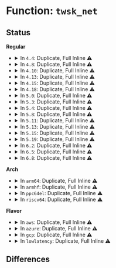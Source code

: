 # Function: <code>twsk_net</code>

## Status
<b>Regular</b>
<ul>
<li>
<details>
<summary>In <code>4.4</code>: Duplicate, Full Inline ⚠️</summary>

**Collision:** Static Duplication

**Inline:** Full

**Transformation:** False

**Instances:**

```
In net/ipv4/inet_timewait_sock.c (ffffffff81763884)
Location: include/net/inet_timewait_sock.h:132
Inline: True
Inline callers:
  - net/ipv4/inet_timewait_sock.c:inet_twsk_purge
  - net/ipv4/inet_timewait_sock.c:inet_twsk_purge
```
```
In net/ipv4/tcp_minisocks.c (0)
Location: include/net/inet_timewait_sock.h:132
Inline: True
```
```
In net/ipv4/tcp_metrics.c (ffffffff817823b1)
Location: include/net/inet_timewait_sock.h:132
Inline: True
Inline callers:
  - net/ipv4/tcp_metrics.c:tcp_tw_remember_stamp
```
</details>
</li>
<li>
<details>
<summary>In <code>4.8</code>: Duplicate, Full Inline ⚠️</summary>

**Collision:** Static Duplication

**Inline:** Full

**Transformation:** False

**Instances:**

```
In net/ipv4/inet_timewait_sock.c (ffffffff817cfd54)
Location: include/net/inet_timewait_sock.h:132
Inline: True
Inline callers:
  - net/ipv4/inet_timewait_sock.c:inet_twsk_purge
  - net/ipv4/inet_timewait_sock.c:inet_twsk_purge
```
```
In net/ipv4/tcp_minisocks.c (0)
Location: include/net/inet_timewait_sock.h:132
Inline: True
```
```
In net/ipv4/tcp_metrics.c (ffffffff817ef871)
Location: include/net/inet_timewait_sock.h:132
Inline: True
Inline callers:
  - net/ipv4/tcp_metrics.c:tcp_tw_remember_stamp
```
</details>
</li>
<li>
<details>
<summary>In <code>4.10</code>: Duplicate, Full Inline ⚠️</summary>

**Collision:** Static Duplication

**Inline:** Full

**Transformation:** False

**Instances:**

```
In net/ipv4/inet_timewait_sock.c (ffffffff817ffb44)
Location: include/net/inet_timewait_sock.h:132
Inline: True
Inline callers:
  - net/ipv4/inet_timewait_sock.c:inet_twsk_purge
  - net/ipv4/inet_timewait_sock.c:inet_twsk_purge
```
```
In net/ipv4/tcp_minisocks.c (0)
Location: include/net/inet_timewait_sock.h:132
Inline: True
```
```
In net/ipv4/tcp_metrics.c (ffffffff81820281)
Location: include/net/inet_timewait_sock.h:132
Inline: True
Inline callers:
  - net/ipv4/tcp_metrics.c:tcp_tw_remember_stamp
```
</details>
</li>
<li>
<details>
<summary>In <code>4.13</code>: Duplicate, Full Inline ⚠️</summary>

**Collision:** Static Duplication

**Inline:** Full

**Transformation:** False

**Instances:**

```
In net/ipv4/inet_timewait_sock.c (ffffffff8181fd2e)
Location: include/net/inet_timewait_sock.h:121
Inline: True
Inline callers:
  - net/ipv4/inet_timewait_sock.c:inet_twsk_purge
  - net/ipv4/inet_timewait_sock.c:inet_twsk_purge
```
```
In net/ipv4/tcp_minisocks.c (0)
Location: include/net/inet_timewait_sock.h:121
Inline: True
```
</details>
</li>
<li>
<details>
<summary>In <code>4.15</code>: Duplicate, Full Inline ⚠️</summary>

**Collision:** Static Duplication

**Inline:** Full

**Transformation:** False

**Instances:**

```
In net/ipv4/inet_timewait_sock.c (ffffffff8189ecd7)
Location: include/net/inet_timewait_sock.h:117
Inline: True
Inline callers:
  - net/ipv4/inet_timewait_sock.c:inet_twsk_purge
  - net/ipv4/inet_timewait_sock.c:inet_twsk_purge
```
```
In net/ipv4/tcp_minisocks.c (0)
Location: include/net/inet_timewait_sock.h:117
Inline: True
```
</details>
</li>
<li>
<details>
<summary>In <code>4.18</code>: Duplicate, Full Inline ⚠️</summary>

**Collision:** Static Duplication

**Inline:** Full

**Transformation:** False

**Instances:**

```
In net/ipv4/inet_timewait_sock.c (ffffffff818f3749)
Location: include/net/inet_timewait_sock.h:118
Inline: True
Inline callers:
  - net/ipv4/inet_timewait_sock.c:inet_twsk_purge
  - net/ipv4/inet_timewait_sock.c:inet_twsk_purge
  - net/ipv4/inet_timewait_sock.c:inet_twsk_hashdance
  - net/ipv4/inet_timewait_sock.c:inet_twsk_kill
```
```
In net/ipv4/tcp_minisocks.c (ffffffff8191370e)
Location: include/net/inet_timewait_sock.h:118
Inline: True
Inline callers:
  - net/ipv4/tcp_minisocks.c:tcp_timewait_state_process
  - net/ipv4/tcp_minisocks.c:tcp_timewait_state_process
  - net/ipv4/tcp_minisocks.c:tcp_timewait_state_process
  - net/ipv4/tcp_minisocks.c:tcp_timewait_state_process
  - net/ipv4/tcp_minisocks.c:tcp_timewait_state_process
```
</details>
</li>
<li>
<details>
<summary>In <code>5.0</code>: Duplicate, Full Inline ⚠️</summary>

**Collision:** Static Duplication

**Inline:** Full

**Transformation:** False

**Instances:**

```
In net/ipv4/inet_timewait_sock.c (ffffffff81921269)
Location: include/net/inet_timewait_sock.h:118
Inline: True
Inline callers:
  - net/ipv4/inet_timewait_sock.c:inet_twsk_purge
  - net/ipv4/inet_timewait_sock.c:inet_twsk_purge
  - net/ipv4/inet_timewait_sock.c:inet_twsk_hashdance
  - net/ipv4/inet_timewait_sock.c:inet_twsk_kill
```
```
In net/ipv4/tcp_minisocks.c (ffffffff81941ec5)
Location: include/net/inet_timewait_sock.h:118
Inline: True
Inline callers:
  - net/ipv4/tcp_minisocks.c:tcp_timewait_state_process
  - net/ipv4/tcp_minisocks.c:tcp_timewait_state_process
  - net/ipv4/tcp_minisocks.c:tcp_timewait_state_process
  - net/ipv4/tcp_minisocks.c:tcp_timewait_state_process
  - net/ipv4/tcp_minisocks.c:tcp_timewait_state_process
```
</details>
</li>
<li>
<details>
<summary>In <code>5.3</code>: Duplicate, Full Inline ⚠️</summary>

**Collision:** Static Duplication

**Inline:** Full

**Transformation:** False

**Instances:**

```
In net/ipv4/inet_timewait_sock.c (ffffffff81983c25)
Location: include/net/inet_timewait_sock.h:115
Inline: True
Inline callers:
  - net/ipv4/inet_timewait_sock.c:inet_twsk_purge
  - net/ipv4/inet_timewait_sock.c:inet_twsk_purge
  - net/ipv4/inet_timewait_sock.c:inet_twsk_hashdance
  - net/ipv4/inet_timewait_sock.c:inet_twsk_kill
```
```
In net/ipv4/tcp_minisocks.c (ffffffff819a64cb)
Location: include/net/inet_timewait_sock.h:115
Inline: True
Inline callers:
  - net/ipv4/tcp_minisocks.c:tcp_timewait_state_process
  - net/ipv4/tcp_minisocks.c:tcp_timewait_state_process
  - net/ipv4/tcp_minisocks.c:tcp_timewait_state_process
  - net/ipv4/tcp_minisocks.c:tcp_timewait_state_process
  - net/ipv4/tcp_minisocks.c:tcp_timewait_state_process
```
</details>
</li>
<li>
<details>
<summary>In <code>5.4</code>: Duplicate, Full Inline ⚠️</summary>

**Collision:** Static Duplication

**Inline:** Full

**Transformation:** False

**Instances:**

```
In net/ipv4/inet_timewait_sock.c (ffffffff819ba405)
Location: include/net/inet_timewait_sock.h:116
Inline: True
Inline callers:
  - net/ipv4/inet_timewait_sock.c:inet_twsk_purge
  - net/ipv4/inet_timewait_sock.c:inet_twsk_purge
  - net/ipv4/inet_timewait_sock.c:inet_twsk_hashdance
  - net/ipv4/inet_timewait_sock.c:inet_twsk_kill
```
```
In net/ipv4/tcp_minisocks.c (ffffffff819dd49b)
Location: include/net/inet_timewait_sock.h:116
Inline: True
Inline callers:
  - net/ipv4/tcp_minisocks.c:tcp_timewait_state_process
  - net/ipv4/tcp_minisocks.c:tcp_timewait_state_process
  - net/ipv4/tcp_minisocks.c:tcp_timewait_state_process
  - net/ipv4/tcp_minisocks.c:tcp_timewait_state_process
  - net/ipv4/tcp_minisocks.c:tcp_timewait_state_process
```
</details>
</li>
<li>
<details>
<summary>In <code>5.8</code>: Duplicate, Full Inline ⚠️</summary>

**Collision:** Static Duplication

**Inline:** Full

**Transformation:** False

**Instances:**

```
In net/ipv4/inet_timewait_sock.c (ffffffff81aa4ee4)
Location: include/net/inet_timewait_sock.h:116
Inline: True
Inline callers:
  - net/ipv4/inet_timewait_sock.c:inet_twsk_purge
  - net/ipv4/inet_timewait_sock.c:inet_twsk_purge
  - net/ipv4/inet_timewait_sock.c:tw_timer_handler
  - net/ipv4/inet_timewait_sock.c:inet_twsk_hashdance
  - net/ipv4/inet_timewait_sock.c:inet_twsk_kill
```
```
In net/ipv4/tcp_minisocks.c (ffffffff81aca28d)
Location: include/net/inet_timewait_sock.h:116
Inline: True
Inline callers:
  - net/ipv4/tcp_minisocks.c:tcp_timewait_state_process
  - net/ipv4/tcp_minisocks.c:tcp_timewait_state_process
  - net/ipv4/tcp_minisocks.c:tcp_timewait_state_process
  - net/ipv4/tcp_minisocks.c:tcp_timewait_state_process
  - net/ipv4/tcp_minisocks.c:tcp_timewait_state_process
```
</details>
</li>
<li>
<details>
<summary>In <code>5.11</code>: Duplicate, Full Inline ⚠️</summary>

**Collision:** Static Duplication

**Inline:** Full

**Transformation:** False

**Instances:**

```
In net/ipv4/inet_timewait_sock.c (ffffffff81aaf544)
Location: include/net/inet_timewait_sock.h:116
Inline: True
Inline callers:
  - net/ipv4/inet_timewait_sock.c:inet_twsk_purge
  - net/ipv4/inet_timewait_sock.c:inet_twsk_purge
  - net/ipv4/inet_timewait_sock.c:tw_timer_handler
  - net/ipv4/inet_timewait_sock.c:inet_twsk_hashdance
  - net/ipv4/inet_timewait_sock.c:inet_twsk_kill
```
```
In net/ipv4/tcp_minisocks.c (ffffffff81ad61ed)
Location: include/net/inet_timewait_sock.h:116
Inline: True
Inline callers:
  - net/ipv4/tcp_minisocks.c:tcp_timewait_state_process
  - net/ipv4/tcp_minisocks.c:tcp_timewait_state_process
  - net/ipv4/tcp_minisocks.c:tcp_timewait_state_process
  - net/ipv4/tcp_minisocks.c:tcp_timewait_state_process
  - net/ipv4/tcp_minisocks.c:tcp_timewait_state_process
```
</details>
</li>
<li>
<details>
<summary>In <code>5.13</code>: Duplicate, Full Inline ⚠️</summary>

**Collision:** Static Duplication

**Inline:** Full

**Transformation:** False

**Instances:**

```
In net/ipv4/inet_timewait_sock.c (ffffffff81a9a854)
Location: include/net/inet_timewait_sock.h:116
Inline: True
Inline callers:
  - net/ipv4/inet_timewait_sock.c:inet_twsk_purge
  - net/ipv4/inet_timewait_sock.c:inet_twsk_purge
  - net/ipv4/inet_timewait_sock.c:tw_timer_handler
  - net/ipv4/inet_timewait_sock.c:inet_twsk_hashdance
  - net/ipv4/inet_timewait_sock.c:inet_twsk_kill
```
```
In net/ipv4/tcp_minisocks.c (ffffffff81ac123a)
Location: include/net/inet_timewait_sock.h:116
Inline: True
Inline callers:
  - net/ipv4/tcp_minisocks.c:tcp_timewait_state_process
  - net/ipv4/tcp_minisocks.c:tcp_timewait_state_process
  - net/ipv4/tcp_minisocks.c:tcp_timewait_state_process
  - net/ipv4/tcp_minisocks.c:tcp_timewait_state_process
  - net/ipv4/tcp_minisocks.c:tcp_timewait_state_process
```
</details>
</li>
<li>
<details>
<summary>In <code>5.15</code>: Duplicate, Full Inline ⚠️</summary>

**Collision:** Static Duplication

**Inline:** Full

**Transformation:** False

**Instances:**

```
In net/ipv4/inet_timewait_sock.c (ffffffff81b55cc4)
Location: include/net/inet_timewait_sock.h:116
Inline: True
Inline callers:
  - net/ipv4/inet_timewait_sock.c:inet_twsk_purge
  - net/ipv4/inet_timewait_sock.c:inet_twsk_purge
  - net/ipv4/inet_timewait_sock.c:tw_timer_handler
  - net/ipv4/inet_timewait_sock.c:inet_twsk_hashdance
  - net/ipv4/inet_timewait_sock.c:inet_twsk_kill
```
```
In net/ipv4/tcp_minisocks.c (ffffffff81b7ed9a)
Location: include/net/inet_timewait_sock.h:116
Inline: True
Inline callers:
  - net/ipv4/tcp_minisocks.c:tcp_timewait_state_process
  - net/ipv4/tcp_minisocks.c:tcp_timewait_state_process
  - net/ipv4/tcp_minisocks.c:tcp_timewait_state_process
  - net/ipv4/tcp_minisocks.c:tcp_timewait_state_process
  - net/ipv4/tcp_minisocks.c:tcp_timewait_state_process
```
</details>
</li>
<li>
<details>
<summary>In <code>5.19</code>: Duplicate, Full Inline ⚠️</summary>

**Collision:** Static Duplication

**Inline:** Full

**Transformation:** False

**Instances:**

```
In net/ipv4/inet_timewait_sock.c (ffffffff81ce39c7)
Location: include/net/inet_timewait_sock.h:115
Inline: True
Inline callers:
  - net/ipv4/inet_timewait_sock.c:inet_twsk_purge
  - net/ipv4/inet_timewait_sock.c:inet_twsk_purge
  - net/ipv4/inet_timewait_sock.c:inet_twsk_hashdance
  - net/ipv4/inet_timewait_sock.c:inet_twsk_kill
```
```
In net/ipv4/tcp_minisocks.c (ffffffff81d0e838)
Location: include/net/inet_timewait_sock.h:115
Inline: True
Inline callers:
  - net/ipv4/tcp_minisocks.c:tcp_timewait_state_process
  - net/ipv4/tcp_minisocks.c:tcp_timewait_state_process
  - net/ipv4/tcp_minisocks.c:tcp_timewait_state_process
  - net/ipv4/tcp_minisocks.c:tcp_timewait_state_process
  - net/ipv4/tcp_minisocks.c:tcp_timewait_state_process
```
</details>
</li>
<li>
<details>
<summary>In <code>6.2</code>: Duplicate, Full Inline ⚠️</summary>

**Collision:** Static Duplication

**Inline:** Full

**Transformation:** False

**Instances:**

```
In net/ipv4/inet_timewait_sock.c (ffffffff81ea640d)
Location: include/net/inet_timewait_sock.h:120
Inline: True
Inline callers:
  - net/ipv4/inet_timewait_sock.c:inet_twsk_purge
  - net/ipv4/inet_timewait_sock.c:inet_twsk_purge
  - net/ipv4/inet_timewait_sock.c:inet_twsk_hashdance
  - net/ipv4/inet_timewait_sock.c:inet_twsk_kill
```
```
In net/ipv4/tcp_minisocks.c (ffffffff81ed4308)
Location: include/net/inet_timewait_sock.h:120
Inline: True
Inline callers:
  - net/ipv4/tcp_minisocks.c:tcp_timewait_state_process
  - net/ipv4/tcp_minisocks.c:tcp_timewait_state_process
  - net/ipv4/tcp_minisocks.c:tcp_timewait_state_process
  - net/ipv4/tcp_minisocks.c:tcp_timewait_state_process
  - net/ipv4/tcp_minisocks.c:tcp_timewait_state_process
```
</details>
</li>
<li>
<details>
<summary>In <code>6.5</code>: Duplicate, Full Inline ⚠️</summary>

**Collision:** Static Duplication

**Inline:** Full

**Transformation:** False

**Instances:**

```
In net/ipv4/inet_timewait_sock.c (ffffffff81f04bed)
Location: include/net/inet_timewait_sock.h:120
Inline: True
Inline callers:
  - net/ipv4/inet_timewait_sock.c:inet_twsk_purge
  - net/ipv4/inet_timewait_sock.c:inet_twsk_purge
  - net/ipv4/inet_timewait_sock.c:inet_twsk_hashdance
  - net/ipv4/inet_timewait_sock.c:inet_twsk_kill
```
```
In net/ipv4/tcp_minisocks.c (ffffffff81f33318)
Location: include/net/inet_timewait_sock.h:120
Inline: True
Inline callers:
  - net/ipv4/tcp_minisocks.c:tcp_timewait_state_process
  - net/ipv4/tcp_minisocks.c:tcp_timewait_state_process
  - net/ipv4/tcp_minisocks.c:tcp_timewait_state_process
  - net/ipv4/tcp_minisocks.c:tcp_timewait_state_process
  - net/ipv4/tcp_minisocks.c:tcp_timewait_state_process
```
</details>
</li>
<li>
<details>
<summary>In <code>6.8</code>: Duplicate, Full Inline ⚠️</summary>

**Collision:** Static Duplication

**Inline:** Full

**Transformation:** False

**Instances:**

```
In net/ipv4/inet_timewait_sock.c (ffffffff81fc8ef5)
Location: include/net/inet_timewait_sock.h:117
Inline: True
Inline callers:
  - net/ipv4/inet_timewait_sock.c:inet_twsk_purge
  - net/ipv4/inet_timewait_sock.c:inet_twsk_purge
  - net/ipv4/inet_timewait_sock.c:inet_twsk_hashdance
  - net/ipv4/inet_timewait_sock.c:inet_twsk_kill
```
```
In net/ipv4/tcp_minisocks.c (ffffffff81ff947c)
Location: include/net/inet_timewait_sock.h:117
Inline: True
Inline callers:
  - net/ipv4/tcp_minisocks.c:tcp_timewait_state_process
  - net/ipv4/tcp_minisocks.c:tcp_timewait_state_process
  - net/ipv4/tcp_minisocks.c:tcp_timewait_state_process
  - net/ipv4/tcp_minisocks.c:tcp_timewait_state_process
  - net/ipv4/tcp_minisocks.c:tcp_timewait_state_process
```
</details>
</li>
</ul>
<b>Arch</b>
<ul>
<li>
<details>
<summary>In <code>arm64</code>: Duplicate, Full Inline ⚠️</summary>

**Collision:** Static Duplication

**Inline:** Full

**Transformation:** False

**Instances:**

```
In net/ipv4/inet_timewait_sock.c (ffff800010c6bf80)
Location: include/net/inet_timewait_sock.h:116
Inline: True
Inline callers:
  - net/ipv4/inet_timewait_sock.c:inet_twsk_purge
  - net/ipv4/inet_timewait_sock.c:inet_twsk_purge
  - net/ipv4/inet_timewait_sock.c:inet_twsk_hashdance
  - net/ipv4/inet_timewait_sock.c:inet_twsk_kill
```
```
In net/ipv4/tcp_minisocks.c (ffff800010c8ffe0)
Location: include/net/inet_timewait_sock.h:116
Inline: True
Inline callers:
  - net/ipv4/tcp_minisocks.c:tcp_timewait_state_process
  - net/ipv4/tcp_minisocks.c:tcp_timewait_state_process
  - net/ipv4/tcp_minisocks.c:tcp_timewait_state_process
  - net/ipv4/tcp_minisocks.c:tcp_timewait_state_process
  - net/ipv4/tcp_minisocks.c:tcp_timewait_state_process
```
</details>
</li>
<li>
<details>
<summary>In <code>armhf</code>: Duplicate, Full Inline ⚠️</summary>

**Collision:** Static Duplication

**Inline:** Full

**Transformation:** False

**Instances:**

```
In net/ipv4/inet_timewait_sock.c (c0d7ad70)
Location: include/net/inet_timewait_sock.h:116
Inline: True
Inline callers:
  - net/ipv4/inet_timewait_sock.c:inet_twsk_purge
  - net/ipv4/inet_timewait_sock.c:inet_twsk_purge
  - net/ipv4/inet_timewait_sock.c:inet_twsk_hashdance
  - net/ipv4/inet_timewait_sock.c:inet_twsk_kill
```
```
In net/ipv4/tcp_minisocks.c (c0d9f2a0)
Location: include/net/inet_timewait_sock.h:116
Inline: True
Inline callers:
  - net/ipv4/tcp_minisocks.c:tcp_timewait_state_process
  - net/ipv4/tcp_minisocks.c:tcp_timewait_state_process
  - net/ipv4/tcp_minisocks.c:tcp_timewait_state_process
  - net/ipv4/tcp_minisocks.c:tcp_timewait_state_process
  - net/ipv4/tcp_minisocks.c:tcp_timewait_state_process
```
</details>
</li>
<li>
<details>
<summary>In <code>ppc64el</code>: Duplicate, Full Inline ⚠️</summary>

**Collision:** Static Duplication

**Inline:** Full

**Transformation:** False

**Instances:**

```
In net/ipv4/inet_timewait_sock.c (c000000000d7155c)
Location: include/net/inet_timewait_sock.h:116
Inline: True
Inline callers:
  - net/ipv4/inet_timewait_sock.c:inet_twsk_purge
  - net/ipv4/inet_timewait_sock.c:inet_twsk_purge
  - net/ipv4/inet_timewait_sock.c:inet_twsk_hashdance
  - net/ipv4/inet_timewait_sock.c:inet_twsk_kill
```
```
In net/ipv4/tcp_minisocks.c (c000000000d9f82c)
Location: include/net/inet_timewait_sock.h:116
Inline: True
Inline callers:
  - net/ipv4/tcp_minisocks.c:tcp_timewait_state_process
  - net/ipv4/tcp_minisocks.c:tcp_timewait_state_process
  - net/ipv4/tcp_minisocks.c:tcp_timewait_state_process
  - net/ipv4/tcp_minisocks.c:tcp_timewait_state_process
  - net/ipv4/tcp_minisocks.c:tcp_timewait_state_process
```
</details>
</li>
<li>
<details>
<summary>In <code>riscv64</code>: Duplicate, Full Inline ⚠️</summary>

**Collision:** Static Duplication

**Inline:** Full

**Transformation:** False

**Instances:**

```
In net/ipv4/inet_timewait_sock.c (ffffffe0007d191a)
Location: include/net/inet_timewait_sock.h:116
Inline: True
Inline callers:
  - net/ipv4/inet_timewait_sock.c:inet_twsk_purge
  - net/ipv4/inet_timewait_sock.c:inet_twsk_purge
  - net/ipv4/inet_timewait_sock.c:inet_twsk_hashdance
  - net/ipv4/inet_timewait_sock.c:inet_twsk_kill
```
```
In net/ipv4/tcp_minisocks.c (ffffffe0007f0616)
Location: include/net/inet_timewait_sock.h:116
Inline: True
Inline callers:
  - net/ipv4/tcp_minisocks.c:tcp_timewait_state_process
  - net/ipv4/tcp_minisocks.c:tcp_timewait_state_process
  - net/ipv4/tcp_minisocks.c:tcp_timewait_state_process
  - net/ipv4/tcp_minisocks.c:tcp_timewait_state_process
  - net/ipv4/tcp_minisocks.c:tcp_timewait_state_process
```
</details>
</li>
</ul>
<b>Flavor</b>
<ul>
<li>
<details>
<summary>In <code>aws</code>: Duplicate, Full Inline ⚠️</summary>

**Collision:** Static Duplication

**Inline:** Full

**Transformation:** False

**Instances:**

```
In net/ipv4/inet_timewait_sock.c (ffffffff8195a275)
Location: include/net/inet_timewait_sock.h:116
Inline: True
Inline callers:
  - net/ipv4/inet_timewait_sock.c:inet_twsk_purge
  - net/ipv4/inet_timewait_sock.c:inet_twsk_purge
  - net/ipv4/inet_timewait_sock.c:inet_twsk_hashdance
  - net/ipv4/inet_timewait_sock.c:inet_twsk_kill
```
```
In net/ipv4/tcp_minisocks.c (ffffffff8197d30b)
Location: include/net/inet_timewait_sock.h:116
Inline: True
Inline callers:
  - net/ipv4/tcp_minisocks.c:tcp_timewait_state_process
  - net/ipv4/tcp_minisocks.c:tcp_timewait_state_process
  - net/ipv4/tcp_minisocks.c:tcp_timewait_state_process
  - net/ipv4/tcp_minisocks.c:tcp_timewait_state_process
  - net/ipv4/tcp_minisocks.c:tcp_timewait_state_process
```
</details>
</li>
<li>
<details>
<summary>In <code>azure</code>: Duplicate, Full Inline ⚠️</summary>

**Collision:** Static Duplication

**Inline:** Full

**Transformation:** False

**Instances:**

```
In net/ipv4/inet_timewait_sock.c (ffffffff81913d65)
Location: include/net/inet_timewait_sock.h:116
Inline: True
Inline callers:
  - net/ipv4/inet_timewait_sock.c:inet_twsk_purge
  - net/ipv4/inet_timewait_sock.c:inet_twsk_purge
  - net/ipv4/inet_timewait_sock.c:inet_twsk_hashdance
  - net/ipv4/inet_timewait_sock.c:inet_twsk_kill
```
```
In net/ipv4/tcp_minisocks.c (ffffffff81936dcb)
Location: include/net/inet_timewait_sock.h:116
Inline: True
Inline callers:
  - net/ipv4/tcp_minisocks.c:tcp_timewait_state_process
  - net/ipv4/tcp_minisocks.c:tcp_timewait_state_process
  - net/ipv4/tcp_minisocks.c:tcp_timewait_state_process
  - net/ipv4/tcp_minisocks.c:tcp_timewait_state_process
  - net/ipv4/tcp_minisocks.c:tcp_timewait_state_process
```
</details>
</li>
<li>
<details>
<summary>In <code>gcp</code>: Duplicate, Full Inline ⚠️</summary>

**Collision:** Static Duplication

**Inline:** Full

**Transformation:** False

**Instances:**

```
In net/ipv4/inet_timewait_sock.c (ffffffff819c4a45)
Location: include/net/inet_timewait_sock.h:116
Inline: True
Inline callers:
  - net/ipv4/inet_timewait_sock.c:inet_twsk_purge
  - net/ipv4/inet_timewait_sock.c:inet_twsk_purge
  - net/ipv4/inet_timewait_sock.c:inet_twsk_hashdance
  - net/ipv4/inet_timewait_sock.c:inet_twsk_kill
```
```
In net/ipv4/tcp_minisocks.c (ffffffff819e7adb)
Location: include/net/inet_timewait_sock.h:116
Inline: True
Inline callers:
  - net/ipv4/tcp_minisocks.c:tcp_timewait_state_process
  - net/ipv4/tcp_minisocks.c:tcp_timewait_state_process
  - net/ipv4/tcp_minisocks.c:tcp_timewait_state_process
  - net/ipv4/tcp_minisocks.c:tcp_timewait_state_process
  - net/ipv4/tcp_minisocks.c:tcp_timewait_state_process
```
</details>
</li>
<li>
<details>
<summary>In <code>lowlatency</code>: Duplicate, Full Inline ⚠️</summary>

**Collision:** Static Duplication

**Inline:** Full

**Transformation:** False

**Instances:**

```
In net/ipv4/inet_timewait_sock.c (ffffffff819ce4d2)
Location: include/net/inet_timewait_sock.h:116
Inline: True
Inline callers:
  - net/ipv4/inet_timewait_sock.c:inet_twsk_purge
  - net/ipv4/inet_timewait_sock.c:inet_twsk_purge
  - net/ipv4/inet_timewait_sock.c:inet_twsk_hashdance
  - net/ipv4/inet_timewait_sock.c:inet_twsk_kill
```
```
In net/ipv4/tcp_minisocks.c (ffffffff819f17ab)
Location: include/net/inet_timewait_sock.h:116
Inline: True
Inline callers:
  - net/ipv4/tcp_minisocks.c:tcp_timewait_state_process
  - net/ipv4/tcp_minisocks.c:tcp_timewait_state_process
  - net/ipv4/tcp_minisocks.c:tcp_timewait_state_process
  - net/ipv4/tcp_minisocks.c:tcp_timewait_state_process
  - net/ipv4/tcp_minisocks.c:tcp_timewait_state_process
```
</details>
</li>
</ul>

## Differences
